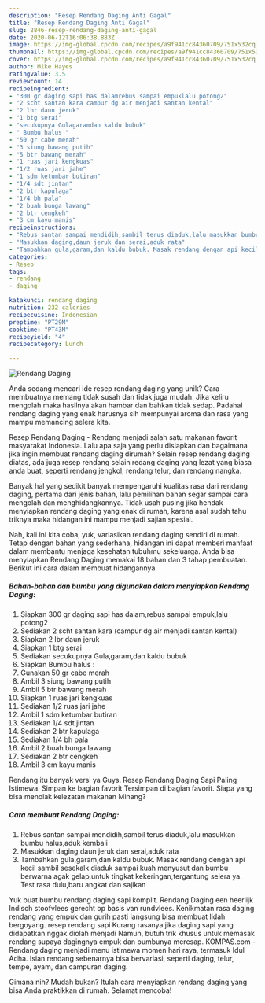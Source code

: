 ```yaml
---
description: "Resep Rendang Daging Anti Gagal"
title: "Resep Rendang Daging Anti Gagal"
slug: 2846-resep-rendang-daging-anti-gagal
date: 2020-06-12T16:06:38.883Z
image: https://img-global.cpcdn.com/recipes/a9f941cc84360709/751x532cq70/rendang-daging-foto-resep-utama.jpg
thumbnail: https://img-global.cpcdn.com/recipes/a9f941cc84360709/751x532cq70/rendang-daging-foto-resep-utama.jpg
cover: https://img-global.cpcdn.com/recipes/a9f941cc84360709/751x532cq70/rendang-daging-foto-resep-utama.jpg
author: Mike Hayes
ratingvalue: 3.5
reviewcount: 14
recipeingredient:
- "300 gr daging sapi has dalamrebus sampai empuklalu potong2"
- "2 scht santan kara campur dg air menjadi santan kental"
- "2 lbr daun jeruk"
- "1 btg serai"
- "secukupnya Gulagaramdan kaldu bubuk"
- " Bumbu halus "
- "50 gr cabe merah"
- "3 siung bawang putih"
- "5 btr bawang merah"
- "1 ruas jari kengkuas"
- "1/2 ruas jari jahe"
- "1 sdm ketumbar butiran"
- "1/4 sdt jintan"
- "2 btr kapulaga"
- "1/4 bh pala"
- "2 buah bunga lawang"
- "2 btr cengkeh"
- "3 cm kayu manis"
recipeinstructions:
- "Rebus santan sampai mendidih,sambil terus diaduk,lalu masukkan bumbu halus,aduk kembali"
- "Masukkan daging,daun jeruk dan serai,aduk rata"
- "Tambahkan gula,garam,dan kaldu bubuk. Masak rendang dengan api kecil sambil sesekalk diaduk sampai kuah menyusut dan bumbu berwarna agak gelap,untuk tingkat kekeringan,tergantung selera ya. Test rasa dulu,baru angkat dan sajikan"
categories:
- Resep
tags:
- rendang
- daging

katakunci: rendang daging 
nutrition: 232 calories
recipecuisine: Indonesian
preptime: "PT29M"
cooktime: "PT43M"
recipeyield: "4"
recipecategory: Lunch

---
```



![Rendang Daging](https://img-global.cpcdn.com/recipes/a9f941cc84360709/751x532cq70/rendang-daging-foto-resep-utama.jpg)

Anda sedang mencari ide resep rendang daging yang unik? Cara membuatnya memang tidak susah dan tidak juga mudah. Jika keliru mengolah maka hasilnya akan hambar dan bahkan tidak sedap. Padahal rendang daging yang enak harusnya sih mempunyai aroma dan rasa yang mampu memancing selera kita.

Resep Rendang Daging - Rendang menjadi salah satu makanan favorit masyarakat Indonesia. Lalu apa saja yang perlu disiapkan dan bagaimana jika ingin membuat rendang daging dirumah? Selain resep rendang daging diatas, ada juga resep rendang selain redang daging yang lezat yang biasa anda buat, seperti rendang jengkol, rendang telur, dan rendang nangka.

Banyak hal yang sedikit banyak mempengaruhi kualitas rasa dari rendang daging, pertama dari jenis bahan, lalu pemilihan bahan segar sampai cara mengolah dan menghidangkannya. Tidak usah pusing jika hendak menyiapkan rendang daging yang enak di rumah, karena asal sudah tahu triknya maka hidangan ini mampu menjadi sajian spesial.


Nah, kali ini kita coba, yuk, variasikan rendang daging sendiri di rumah. Tetap dengan bahan yang sederhana, hidangan ini dapat memberi manfaat dalam membantu menjaga kesehatan tubuhmu sekeluarga. Anda bisa menyiapkan Rendang Daging memakai 18 bahan dan 3 tahap pembuatan. Berikut ini cara dalam membuat hidangannya.

<!--inarticleads1-->

##### Bahan-bahan dan bumbu yang digunakan dalam menyiapkan Rendang Daging:

1. Siapkan 300 gr daging sapi has dalam,rebus sampai empuk,lalu potong2
1. Sediakan 2 scht santan kara (campur dg air menjadi santan kental)
1. Siapkan 2 lbr daun jeruk
1. Siapkan 1 btg serai
1. Sediakan secukupnya Gula,garam,dan kaldu bubuk
1. Siapkan  Bumbu halus :
1. Gunakan 50 gr cabe merah
1. Ambil 3 siung bawang putih
1. Ambil 5 btr bawang merah
1. Siapkan 1 ruas jari kengkuas
1. Sediakan 1/2 ruas jari jahe
1. Ambil 1 sdm ketumbar butiran
1. Sediakan 1/4 sdt jintan
1. Sediakan 2 btr kapulaga
1. Sediakan 1/4 bh pala
1. Ambil 2 buah bunga lawang
1. Sediakan 2 btr cengkeh
1. Ambil 3 cm kayu manis


Rendang itu banyak versi ya Guys. Resep Rendang Daging Sapi Paling Istimewa. Simpan ke bagian favorit Tersimpan di bagian favorit. Siapa yang bisa menolak kelezatan makanan Minang? 

<!--inarticleads2-->

##### Cara membuat Rendang Daging:

1. Rebus santan sampai mendidih,sambil terus diaduk,lalu masukkan bumbu halus,aduk kembali
1. Masukkan daging,daun jeruk dan serai,aduk rata
1. Tambahkan gula,garam,dan kaldu bubuk. Masak rendang dengan api kecil sambil sesekalk diaduk sampai kuah menyusut dan bumbu berwarna agak gelap,untuk tingkat kekeringan,tergantung selera ya. Test rasa dulu,baru angkat dan sajikan


Yuk buat bumbu rendang daging sapi komplit. Rendang Daging een heerlijk Indisch stoofvlees gerecht op basis van rundvlees. Kenikmatan rasa daging rendang yang empuk dan gurih pasti langsung bisa membuat lidah bergoyang. resep rendang sapi Kurang rasanya jika daging sapi yang didapatkan nggak diolah menjadi Namun, butuh trik khusus untuk memasak rendang supaya dagingnya empuk dan bumbunya meresap. KOMPAS.com - Rendang daging menjadi menu istimewa momen hari raya, termasuk Idul Adha. Isian rendang sebenarnya bisa bervariasi, seperti daging, telur, tempe, ayam, dan campuran daging. 

Gimana nih? Mudah bukan? Itulah cara menyiapkan rendang daging yang bisa Anda praktikkan di rumah. Selamat mencoba!
